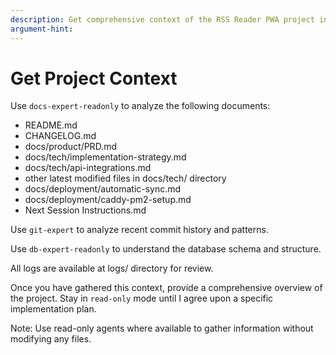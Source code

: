 ```yaml
---
description: Get comprehensive context of the RSS Reader PWA project including documentation, architecture, and database schema
argument-hint: 
---
```


# Get Project Context

Use `docs-expert-readonly` to analyze the following documents:

- README.md
- CHANGELOG.md
- docs/product/PRD.md
- docs/tech/implementation-strategy.md
- docs/tech/api-integrations.md
- other latest modified files in docs/tech/ directory
- docs/deployment/automatic-sync.md
- docs/deployment/caddy-pm2-setup.md
- Next Session Instructions.md

Use `git-expert` to analyze recent commit history and patterns.

Use `db-expert-readonly` to understand the database schema and structure.

All logs are available at logs/ directory for review.

Once you have gathered this context, provide a comprehensive overview of the project. Stay in `read-only` mode until I agree upon a specific implementation plan.

Note: Use read-only agents where available to gather information without modifying any files.
